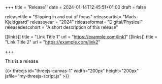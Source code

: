 +++
title = 'Release1'
date = 2024-01-14T12:45:51+01:00
draft = false

releasetitle =  "Slipping in and out of focus"
releaseartist=  "Mads Kjeldgaard"
releaseyear = "2024"
releaseformat= "Digital/Physical"
releasedescshort = "A short description of this release"

[[links]]
title = "Link Title 1"
url = "https://example.com/link1"
[[links]]
title = "Link Title 2"
url = "https://example.com/link2"

+++

This is a release

{{< threejs id="threejs-canvas-1" width="200px" height="200px" jsfile="my-threejs-script.js" >}}
